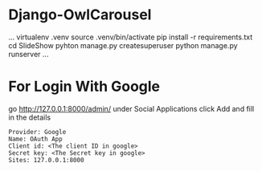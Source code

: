 # Django-OwlCarousel

...
virtualenv .venv
source .venv/bin/activate
pip install -r requirements.txt
cd SlideShow
pyhton manage.py createsuperuser
python manage.py runserver
...

# For Login With Google
go http://127.0.0.1:8000/admin/
under Social Applications click Add and fill in the details

    Provider: Google
    Name: OAuth App
    Client id: <The client ID in google>
    Secret key: <The Secret key in google>
    Sites: 127.0.0.1:8000
